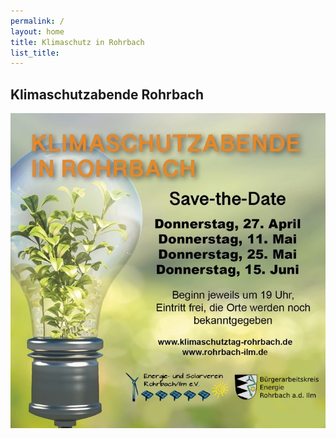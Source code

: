 ```yaml
---
permalink: /
layout: home
title: Klimaschutz in Rohrbach
list_title: 
---
```


## Klimaschutzabende Rohrbach

<img src="assets/imgs/KlimaschutzabendeAnkuendigungV1.jpg" alt="KlimaschutzabendeRohrbachEinladung" width="800"/>
